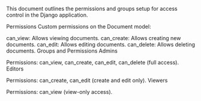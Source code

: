 This document outlines the permissions and groups setup for access control in the Django application.

Permissions
Custom permissions on the Document model:

can_view: Allows viewing documents.
can_create: Allows creating new documents.
can_edit: Allows editing documents.
can_delete: Allows deleting documents.
Groups and Permissions
Admins

Permissions: can_view, can_create, can_edit, can_delete (full access).
Editors

Permissions: can_create, can_edit (create and edit only).
Viewers

Permissions: can_view (view-only access).
